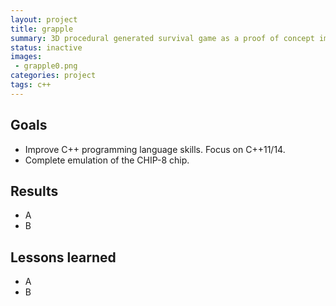 ```yaml
---
layout: project
title: grapple
summary: 3D procedural generated survival game as a proof of concept implementation for procedural.
status: inactive
images:
 - grapple0.png
categories: project
tags: c++
---
```


## Goals
* Improve C++ programming language skills. Focus on C++11/14.
* Complete emulation of the CHIP-8 chip.

## Results
* A
* B

## Lessons learned
* A
* B
